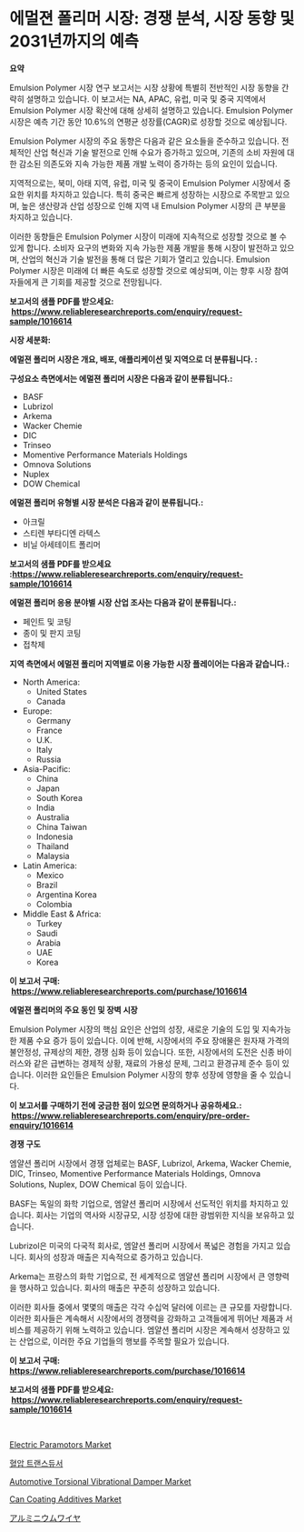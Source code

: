 <p><h1>에멀젼 폴리머 시장: 경쟁 분석, 시장 동향 및 2031년까지의 예측</h1></p><p><strong>요약</strong></p>
<p><p>Emulsion Polymer 시장 연구 보고서는 시장 상황에 특별히 전반적인 시장 동향을 간략히 설명하고 있습니다. 이 보고서는 NA, APAC, 유럽, 미국 및 중국 지역에서 Emulsion Polymer 시장 확산에 대해 상세히 설명하고 있습니다. Emulsion Polymer 시장은 예측 기간 동안 10.6%의 연평균 성장률(CAGR)로 성장할 것으로 예상됩니다.</p><p>Emulsion Polymer 시장의 주요 동향은 다음과 같은 요소들을 준수하고 있습니다. 전체적인 산업 혁신과 기술 발전으로 인해 수요가 증가하고 있으며, 기존의 소비 자원에 대한 감소된 의존도와 지속 가능한 제품 개발 노력이 증가하는 등의 요인이 있습니다.</p><p>지역적으로는, 북미, 아태 지역, 유럽, 미국 및 중국이 Emulsion Polymer 시장에서 중요한 위치를 차지하고 있습니다. 특히 중국은 빠르게 성장하는 시장으로 주목받고 있으며, 높은 생산량과 산업 성장으로 인해 지역 내 Emulsion Polymer 시장의 큰 부분을 차지하고 있습니다.</p><p>이러한 동향들은 Emulsion Polymer 시장이 미래에 지속적으로 성장할 것으로 볼 수 있게 합니다. 소비자 요구의 변화와 지속 가능한 제품 개발을 통해 시장이 발전하고 있으며, 산업의 혁신과 기술 발전을 통해 더 많은 기회가 열리고 있습니다. Emulsion Polymer 시장은 미래에 더 빠른 속도로 성장할 것으로 예상되며, 이는 향후 시장 참여자들에게 큰 기회를 제공할 것으로 전망됩니다.</p></p>
<p><strong>보고서의 샘플 PDF를 받으세요: &nbsp;<a href="https://www.reliableresearchreports.com/enquiry/request-sample/1016614">https://www.reliableresearchreports.com/enquiry/request-sample/1016614</a></strong></p>
<p><strong>시장 세분화:</strong></p>
<p><strong> 에멀젼 폴리머 시장은 개요, 배포, 애플리케이션 및 지역으로 더 분류됩니다. :</strong></p>
<p><strong>구성요소 측면에서는 에멀젼 폴리머 시장은 다음과 같이 분류됩니다.:</strong></p>
<p><ul><li>BASF</li><li>Lubrizol</li><li>Arkema</li><li>Wacker Chemie</li><li>DIC</li><li>Trinseo</li><li>Momentive Performance Materials Holdings</li><li>Omnova Solutions</li><li>Nuplex</li><li>DOW Chemical</li></ul></p>
<p><strong> 에멀젼 폴리머 유형별 시장 분석은 다음과 같이 분류됩니다.:</strong></p>
<p><ul><li>아크릴</li><li>스티렌 부타디엔 라텍스</li><li>비닐 아세테이트 폴리머</li></ul></p>
<p><strong>보고서의 샘플 PDF를 받으세요 :<a href="https://www.reliableresearchreports.com/enquiry/request-sample/1016614">https://www.reliableresearchreports.com/enquiry/request-sample/1016614</a></strong></p>
<p><strong> 에멀젼 폴리머 응용 분야별 시장 산업 조사는 다음과 같이 분류됩니다.:</strong></p>
<p><ul><li>페인트 및 코팅</li><li>종이 및 판지 코팅</li><li>접착제</li></ul></p>
<p><strong>지역 측면에서 에멀젼 폴리머 지역별로 이용 가능한 시장 플레이어는 다음과 같습니다.:</strong></p>
<p><ul>
    <li>
        North America:
        <ul>
            <li>United States</li>
            <li>Canada</li>
        </ul>
    </li>
    <li>
        Europe:
        <ul>
            <li>Germany</li>
            <li>France</li>
            <li>U.K.</li>
            <li>Italy</li>
            <li>Russia</li>
        </ul>
    </li>
    <li>
        Asia-Pacific:
        <ul>
            <li>China</li>
            <li>Japan</li>
            <li>South Korea</li>
            <li>India</li>
            <li>Australia</li>
            <li>China Taiwan</li>
            <li>Indonesia</li>
            <li>Thailand</li>
            <li>Malaysia</li>
        </ul>
    </li>
    <li>
        Latin America:
        <ul>
            <li>Mexico</li>
            <li>Brazil</li>
            <li>Argentina Korea</li>
            <li>Colombia</li>
        </ul>
    </li>
    <li>
        Middle East & Africa:
        <ul>
            <li>Turkey</li>
            <li>Saudi</li>
            <li>Arabia</li>
            <li>UAE</li>
            <li>Korea</li>
        </ul>
    </li>
    </ul></p>
<p><strong>이 보고서 구매: &nbsp;<a href="https://www.reliableresearchreports.com/purchase/1016614">https://www.reliableresearchreports.com/purchase/1016614</a></strong></p>
<p><strong>에멀젼 폴리머의 주요 동인 및 장벽 시장</strong></p>
<p><p>Emulsion Polymer 시장의 핵심 요인은 산업의 성장, 새로운 기술의 도입 및 지속가능한 제품 수요 증가 등이 있습니다. 이에 반해, 시장에서의 주요 장애물은 원자재 가격의 불안정성, 규제상의 제한, 경쟁 심화 등이 있습니다. 또한, 시장에서의 도전은 신종 바이러스와 같은 급변하는 경제적 상황, 재료의 가용성 문제, 그리고 환경규제 준수 등이 있습니다. 이러한 요인들은 Emulsion Polymer 시장의 향후 성장에 영향을 줄 수 있습니다.</p></p>
<p><strong>이 보고서를 구매하기 전에 궁금한 점이 있으면 문의하거나 공유하세요.: &nbsp;<a href="https://www.reliableresearchreports.com/enquiry/pre-order-enquiry/1016614">https://www.reliableresearchreports.com/enquiry/pre-order-enquiry/1016614</a></strong></p>
<p><strong>경쟁 구도</strong></p>
<p><p>엠얄션 폴리머 시장에서 경쟁 업체로는 BASF, Lubrizol, Arkema, Wacker Chemie, DIC, Trinseo, Momentive Performance Materials Holdings, Omnova Solutions, Nuplex, DOW Chemical 등이 있습니다.</p><p>BASF는 독일의 화학 기업으로, 엠얄션 폴리머 시장에서 선도적인 위치를 차지하고 있습니다. 회사는 기업의 역사와 시장규모, 시장 성장에 대한 광범위한 지식을 보유하고 있습니다.</p><p>Lubrizol은 미국의 다국적 회사로, 엠얄션 폴리머 시장에서 폭넓은 경험을 가지고 있습니다. 회사의 성장과 매출은 지속적으로 증가하고 있습니다.</p><p>Arkema는 프랑스의 화학 기업으로, 전 세계적으로 엠얄션 폴리머 시장에서 큰 영향력을 행사하고 있습니다. 회사의 매출은 꾸준히 성장하고 있습니다.</p><p>이러한 회사들 중에서 몇몇의 매출은 각각 수십억 달러에 이르는 큰 규모를 자랑합니다. 이러한 회사들은 계속해서 시장에서의 경쟁력을 강화하고 고객들에게 뛰어난 제품과 서비스를 제공하기 위해 노력하고 있습니다. 엠얄션 폴리머 시장은 계속해서 성장하고 있는 산업으로, 이러한 주요 기업들의 행보를 주목할 필요가 있습니다.</p></p>
<p><strong>이 보고서 구매: &nbsp; <a href="https://www.reliableresearchreports.com/purchase/1016614">https://www.reliableresearchreports.com/purchase/1016614</a></strong></p>
<p><strong>보고서의 샘플 PDF를 받으세요: &nbsp;<a href="https://www.reliableresearchreports.com/enquiry/request-sample/1016614">https://www.reliableresearchreports.com/enquiry/request-sample/1016614</a></strong><strong></strong></p>
<p>&nbsp;</p>
<p><p><a href="https://issuu.com/reportprime-2/docs/electric-paramotors-market-size-2030.pptx">Electric Paramotors Market</a></p><p><a href="https://github.com/vsckjg50460/Market-Research-Report-List-1/blob/main/2428087189027.md">혈압 트랜스듀서</a></p><p><a href="https://github.com/ChiragRp1/Market-Research-Report-List-3/blob/main/automotive-torsional-vibrational-damper-market.md">Automotive Torsional Vibrational Damper Market</a></p><p><a href="https://picayune-night-cbd.notion.site/Can-Coating-Additives-Market-Size-and-Growth-Market-Segmentation-Regional-and-Country-Breakdowns--4c0ef1717c194359b839ea36d07e8dd1">Can Coating Additives Market</a></p><p><a href="https://github.com/wkuactfdzwizk06/Market-Research-Report-List-1/blob/main/2342677189121.md">アルミニウムワイヤ</a></p></p>